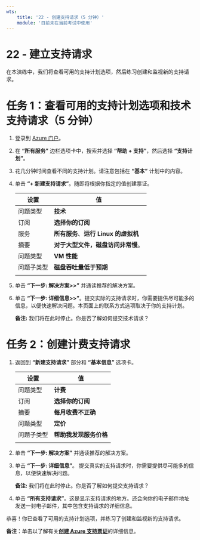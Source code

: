 ```yaml
---
wts:
    title: '22 - 创建支持请求（5 分钟）'
    module: '目前未在当前考试中使用'
---
```

# 22 - 建立支持请求

在本演练中，我们将查看可用的支持计划选项，然后练习创建和监视新的支持请求。

# 任务 1：查看可用的支持计划选项和技术支持请求（5 分钟）

1. 登录到 [Azure 门户](https://portal.azure.com)。

2. 在 **“所有服务”** 边栏选项卡中，搜索并选择 **“帮助 + 支持”**，然后选择 **“支持计划”**。

3. 花几分钟时间查看不同的支持计划。请注意包括在 **“基本”** 计划中的内容。 

4. 单击 **“+ 新建支持请求”**。随即将根据你指定的值创建票证。 

    | 设置 | 值|
    |----|--------|
    | 问题类型| **技术** |
    | 订阅 | **选择你的订阅** |
    | 服务 | **所有服务**、**运行 Linux 的虚拟机** |
    | 摘要 | **对于大型文件，磁盘访问非常慢**。 |
    | 问题类型 | **VM 性能** |
    | 问题子类型 | **磁盘吞吐量低于预期** |    
    | | |

5. 单击 **“下一步: 解决方案>>”** 并通读推荐的解决方案。

6. 单击 **“下一步: 详细信息>>”**。提交实际的支持请求时，你需要提供尽可能多的信息，以便快速解决问题。本页面上的联系方式选项取决于你的支持计划。 

    **备注:** 我们将在此时停止。你是否了解如何提交技术请求？

# 任务 2：创建计费支持请求

1. 返回到 **“新建支持请求”** 部分和 **“基本信息”** 选项卡。 

    | 设置 | 值|
    |----|--------|
    | 问题类型| **计费** |
    | 订阅 | **选择你的订阅** |
    | 摘要 | **每月收费不正确** |
    | 问题类型 | **定价** |
    | 问题子类型 | **帮助我发现服务价格** |    
    | | |

2. 单击 **“下一步: 解决方案”** 并通读推荐的解决方案。

3. 单击 **“下一步: 详细信息”**。  提交真实的支持请求时，你需要提供尽可能多的信息，以便快速解决问题。 

    **备注:** 我们将在此时停止。你是否了解如何提交支持请求？

4. 单击 **“所有支持请求”**。这是显示支持请求的地方。还会向你的电子邮件地址发送一封电子邮件，其中包含支持请求的详细信息。

恭喜！你已查看了可用的支持计划选项，并练习了创建和监视新的支持请求。

**备注**：单击以了解有关[**创建 Azure 支持票证**](https://azure.microsoft.com/zh-cn/support/create-ticket)的详细信息。
